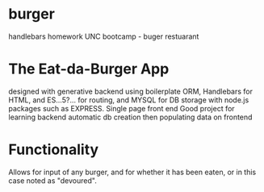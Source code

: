 # burger
handlebars homework UNC bootcamp - buger restuarant

# The Eat-da-Burger App 
designed with generative backend using boilerplate ORM, Handlebars for HTML, and ES...5?... for routing, and MYSQL for DB storage with node.js packages such as EXPRESS.
Single page front end
Good project for learning backend automatic db creation then populating data on frontend

# Functionality
Allows for input of any burger, and for whether it has been eaten, or in this case noted as "devoured". 
